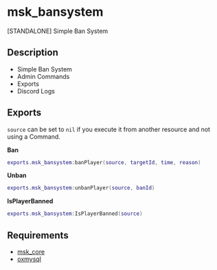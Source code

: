 # msk_bansystem
[STANDALONE] Simple Ban System

## Description
* Simple Ban System
* Admin Commands
* Exports
* Discord Logs

## Exports
`source` can be set to `nil` if you execute it from another resource and not using a Command.

**Ban**
```lua
exports.msk_bansystem:banPlayer(source, targetId, time, reason)
```
**Unban**
```lua
exports.msk_bansystem:unbanPlayer(source, banId)
```
**IsPlayerBanned**
```lua
exports.msk_bansystem:IsPlayerBanned(source)
```

## Requirements
* [msk_core](https://github.com/MSK-Scripts/msk_core)
* [oxmysql](https://github.com/overextended/oxmysql)